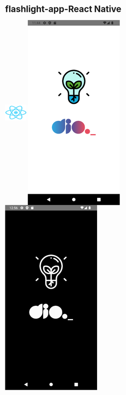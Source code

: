 # flashlight-app-React Native  
<img align="center" alt="React" height="50" width="70" src="https://raw.githubusercontent.com/devicons/devicon/master/icons/react/react-original.svg">

<img height="600" width="300" align="center" src="https://github.com/arthurdias03/flashlight-app-RN/blob/master/assets/imagesapp/Screenshot_1655941454.png?raw=true">

<img height="600" width="300" align="center" src="https://github.com/arthurdias03/flashlight-app-RN/blob/master/assets/imagesapp/Screenshot_1655945787.png?raw=true">




